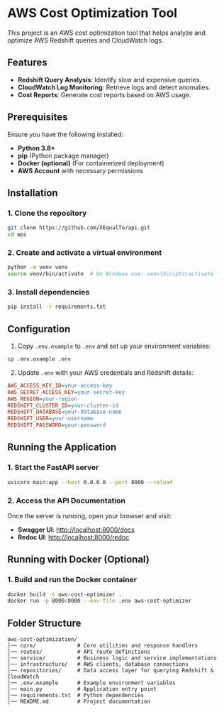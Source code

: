 # AWS Cost Optimization Tool

This project is an AWS cost optimization tool that helps analyze and optimize AWS Redshift queries and CloudWatch logs.

## Features
- **Redshift Query Analysis**: Identify slow and expensive queries.
- **CloudWatch Log Monitoring**: Retrieve logs and detect anomalies.
- **Cost Reports**: Generate cost reports based on AWS usage.

## Prerequisites
Ensure you have the following installed:
- **Python 3.8+**
- **pip** (Python package manager)
- **Docker (optional)** (For containerized deployment)
- **AWS Account** with necessary permissions

## Installation
### 1. Clone the repository
```sh
git clone https://github.com/XEqualTo/api.git
cd api
```

### 2. Create and activate a virtual environment
```sh
python -m venv venv
source venv/bin/activate  # On Windows use: venv\Scripts\activate
```

### 3. Install dependencies
```sh
pip install -r requirements.txt
```

## Configuration
1. Copy `.env.example` to `.env` and set up your environment variables:
```sh
cp .env.example .env
```
2. Update `.env` with your AWS credentials and Redshift details:
```ini
AWS_ACCESS_KEY_ID=your-access-key
AWS_SECRET_ACCESS_KEY=your-secret-key
AWS_REGION=your-region
REDSHIFT_CLUSTER_ID=your-cluster-id
REDSHIFT_DATABASE=your-database-name
REDSHIFT_USER=your-username
REDSHIFT_PASSWORD=your-password
```

## Running the Application
### 1. Start the FastAPI server
```sh
uvicorn main:app --host 0.0.0.0 --port 8000 --reload
```

### 2. Access the API Documentation
Once the server is running, open your browser and visit:
- **Swagger UI**: [http://localhost:8000/docs](http://localhost:8000/docs)
- **Redoc UI**: [http://localhost:8000/redoc](http://localhost:8000/redoc)

## Running with Docker (Optional)
### 1. Build and run the Docker container
```sh
docker build -t aws-cost-optimizer .
docker run -p 8000:8000 --env-file .env aws-cost-optimizer
```

## Folder Structure
```
aws-cost-optimization/
│── core/             # Core utilities and response handlers
│── routes/           # API route definitions
│── service/          # Business logic and service implementations
│── infrastructure/   # AWS clients, database connections
│── repositories/     # Data access layer for querying Redshift & CloudWatch
│── .env.example      # Example environment variables
│── main.py           # Application entry point
│── requirements.txt  # Python dependencies
│── README.md         # Project documentation
```
